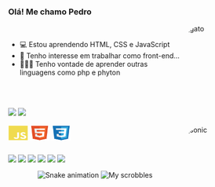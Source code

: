 ### Olá! Me chamo Pedro

<div><img align="right" alt="gato" src="https://media.discordapp.net/attachments/894629668395810909/986471462317719603/GIF-220615_002452.gif" width="150" height="150" style="border-radius:50px;" /></div><br>

- 💻 Estou aprendendo HTML, CSS e JavaScript
- 🤔 Tenho interesse em trabalhar como front-end...
- 👨🏻‍💻 Tenho vontade de aprender outras linguagens como php e phyton


##


<br>
<br>
<div>
  <img height="160em" src="https://github-readme-stats.vercel.app/api?username=tywinpx&show_icons=true&theme=radical&include_all_commits=true&count_private=true"/>
  <img height="160em" src="https://github-readme-stats.vercel.app/api/top-langs/?username=tywinpx&layout=compact&langs_count=7&theme=radical"/>
</div>
  <div style="display: inline_block"><br>
  <img align="right" alt="sonic" src="https://media.discordapp.net/attachments/894629668395810909/986466030991867904/GIF-220614_234001.gif" width="150" height="150" style="border-radius:50px;" />
  <img align="center" alt="Js" height="30" width="40" src="https://raw.githubusercontent.com/devicons/devicon/master/icons/javascript/javascript-plain.svg">
  <img align="center" alt="HTML" height="30" width="40" src="https://raw.githubusercontent.com/devicons/devicon/master/icons/html5/html5-original.svg">
  <img align="center" alt="CSS" height="30" width="40" src="https://raw.githubusercontent.com/devicons/devicon/master/icons/css3/css3-original.svg">
</div>

##

<div> 
  <a href="https://instagram.com/pxdmndh" target="_blank"><img src="https://img.shields.io/badge/-Instagram-%23E4405F?style=for-the-badge&logo=instagram&logoColor=white" target="_blank"></a>
 	<a href="https://www.twitch.tv/tywinpx" target="_blank"><img src="https://img.shields.io/badge/Twitch-9146FF?style=for-the-badge&logo=twitch&logoColor=white" target="_blank"></a>
  <a href="https://www.last.fm/user/tywinpx/" target="_blank"><img src="https://img.shields.io/badge/-Last.fm-FF0000?style=for-the-badge&logo=last.fm&logoColor=white" target="_blank"></a>
  <a href = "mailto:pedrohenriquesoaresx01@gmail.com"><img src="https://img.shields.io/badge/-Gmail-%23333?style=for-the-badge&logo=gmail&logoColor=white" target="_blank"></a>
  <a href="https://www.linkedin.com/in/tywinpx/" target="_blank"><img src="https://img.shields.io/badge/-LinkedIn-%230077B5?style=for-the-badge&logo=linkedin&logoColor=white" target="_blank"></a> 
  <a href="https://music.apple.com/profile/tywinpx?ls&ls" target="_blank"><img src="https://img.shields.io/badge/-Apple%20Music-FF0084?style=for-the-badge&logo=applemusic&logoColor=white" target="_blank"></a> 
  </div>
  <div align='center'>
  
  ![Snake animation](https://github.com/tywinpx/tywinpx/blob/output/github-contribution-grid-snake.svg)
  ![My scrobbles](https://lastfm-recently-played.vercel.app/api?user=tywinpx&width=850)
  
  </div>
